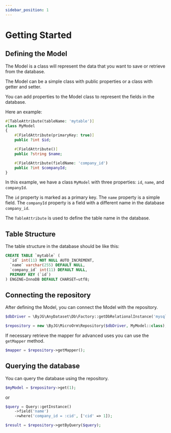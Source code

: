 ```yaml
---
sidebar_position: 1
---
```


# Getting Started

## Defining the Model

The Model is a class will represent the data that you want to save or retrieve from the database.

The Model can be a simple class with public properties or a class with getter and setter.

You can add properties to the Model class to represent the fields in the database.

Here an example:

```php
#[TableAttribute(tableName: 'mytable')]
class MyModel
{
    #[FieldAttribute(primaryKey: true)]
    public ?int $id;

    #[FieldAttribute()]
    public ?string $name;

    #[FieldAttribute(fieldName: 'company_id')
    public ?int $companyId;
}
```

In this example, we have a class `MyModel` with three properties: `id`, `name`, and `companyId`.

The `id` property is marked as a primary key. The `name` property is a simple field. 
The `companyId` property is a field with a different name in the database `company_id`.

The `TableAttribute` is used to define the table name in the database.

## Table Structure

The table structure in the database should be like this:

```sql
CREATE TABLE `mytable` (
  `id` int(11) NOT NULL AUTO_INCREMENT,
  `name` varchar(255) DEFAULT NULL,
  `company_id` int(11) DEFAULT NULL,
  PRIMARY KEY (`id`)
) ENGINE=InnoDB DEFAULT CHARSET=utf8;
```

## Connecting the repository

After defining the Model, you can connect the Model with the repository.

```php
$dbDriver = \ByJG\AnyDataset\Db\Factory::getDbRelationalInstance('mysql://user:password@server/schema');

$repository = new \ByJG\MicroOrm\Repository($dbDriver, MyModel::class);
```

If necessary retrieve the mapper for advanced uses you can use the `getMapper` method.

```php
$mapper = $repository->getMapper();
```

## Querying the database

You can query the database using the repository.

```php
$myModel = $repository->get(1);
```

or

```php
$query = Query::getInstance()
    ->field('name')
    ->where('company_id = :cid', ['cid' => 1]);

$result = $repository->getByQuery($query);
```